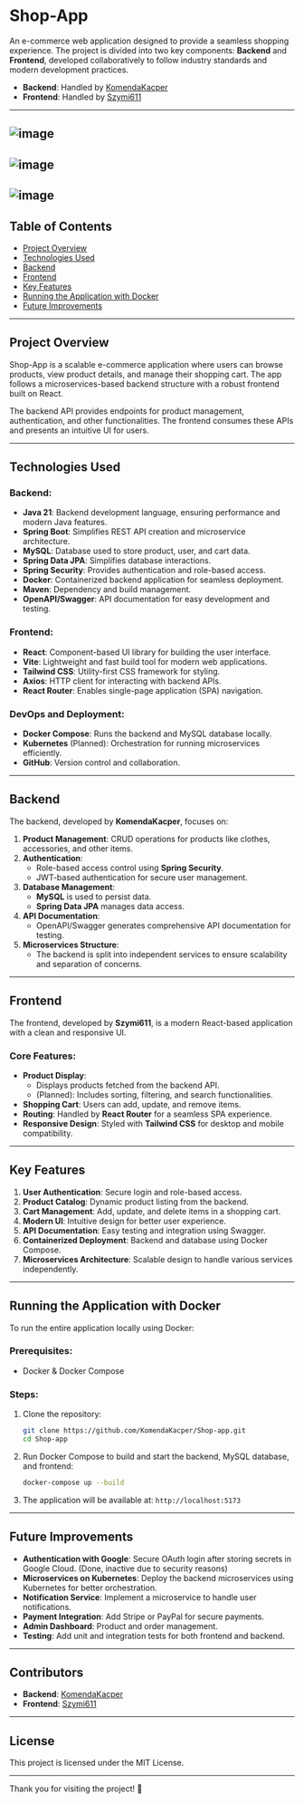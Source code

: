 # Shop-App

An e-commerce web application designed to provide a seamless shopping experience. The project is divided into two key components: **Backend** and **Frontend**, developed collaboratively to follow industry standards and modern development practices.

- **Backend**: Handled by [KomendaKacper](https://github.com/KomendaKacper)
- **Frontend**: Handled by [Szymi611](https://github.com/Szymi611)
---

![image](https://github.com/user-attachments/assets/2fb15457-4abd-40a6-9aff-1600b3fd630c)
---
![image](https://github.com/user-attachments/assets/5e255f49-b9e7-495c-b5dc-d7a908774e19)
---
![image](https://github.com/user-attachments/assets/c33aaa4d-04e0-472b-878a-e53cba5b0cfd)
---


## Table of Contents

- [Project Overview](#project-overview)
- [Technologies Used](#technologies-used)
- [Backend](#backend)
- [Frontend](#frontend)
- [Key Features](#key-features)
- [Running the Application with Docker](#running-the-application-with-docker)
- [Future Improvements](#future-improvements)

---

## Project Overview

Shop-App is a scalable e-commerce application where users can browse products, view product details, and manage their shopping cart. The app follows a microservices-based backend structure with a robust frontend built on React.

The backend API provides endpoints for product management, authentication, and other functionalities. The frontend consumes these APIs and presents an intuitive UI for users.

---

## Technologies Used

### Backend:

- **Java 21**: Backend development language, ensuring performance and modern Java features.
- **Spring Boot**: Simplifies REST API creation and microservice architecture.
- **MySQL**: Database used to store product, user, and cart data.
- **Spring Data JPA**: Simplifies database interactions.
- **Spring Security**: Provides authentication and role-based access.
- **Docker**: Containerized backend application for seamless deployment.
- **Maven**: Dependency and build management.
- **OpenAPI/Swagger**: API documentation for easy development and testing.

### Frontend:

- **React**: Component-based UI library for building the user interface.
- **Vite**: Lightweight and fast build tool for modern web applications.
- **Tailwind CSS**: Utility-first CSS framework for styling.
- **Axios**: HTTP client for interacting with backend APIs.
- **React Router**: Enables single-page application (SPA) navigation.

### DevOps and Deployment:

- **Docker Compose**: Runs the backend and MySQL database locally.
- **Kubernetes** (Planned): Orchestration for running microservices efficiently.
- **GitHub**: Version control and collaboration.

---

## Backend

The backend, developed by **KomendaKacper**, focuses on:

1. **Product Management**: CRUD operations for products like clothes, accessories, and other items.
2. **Authentication**:
   - Role-based access control using **Spring Security**.
   - JWT-based authentication for secure user management.
3. **Database Management**:
   - **MySQL** is used to persist data.
   - **Spring Data JPA** manages data access.
4. **API Documentation**:
   - OpenAPI/Swagger generates comprehensive API documentation for testing.
5. **Microservices Structure**:
   - The backend is split into independent services to ensure scalability and separation of concerns.

---

## Frontend

The frontend, developed by **Szymi611**, is a modern React-based application with a clean and responsive UI.

### Core Features:

- **Product Display**:
  - Displays products fetched from the backend API.
  - (Planned): Includes sorting, filtering, and search functionalities.
- **Shopping Cart**: Users can add, update, and remove items.
- **Routing**: Handled by **React Router** for a seamless SPA experience.
- **Responsive Design**: Styled with **Tailwind CSS** for desktop and mobile compatibility.

---

## Key Features

1. **User Authentication**: Secure login and role-based access.
2. **Product Catalog**: Dynamic product listing from the backend.
3. **Cart Management**: Add, update, and delete items in a shopping cart.
4. **Modern UI**: Intuitive design for better user experience.
5. **API Documentation**: Easy testing and integration using Swagger.
6. **Containerized Deployment**: Backend and database using Docker Compose.
7. **Microservices Architecture**: Scalable design to handle various services independently.

---

## Running the Application with Docker

To run the entire application locally using Docker:

### Prerequisites:

- Docker & Docker Compose

### Steps:

1. Clone the repository:
   ```bash
   git clone https://github.com/KomendaKacper/Shop-app.git
   cd Shop-app
   ```
2. Run Docker Compose to build and start the backend, MySQL database, and frontend:
   ```bash
   docker-compose up --build
   ```
3. The application will be available at:
   `http://localhost:5173`

---

## Future Improvements

- **Authentication with Google**: Secure OAuth login after storing secrets in Google Cloud. (Done, inactive due to security reasons) 
- **Microservices on Kubernetes**: Deploy the backend microservices using Kubernetes for better orchestration.
- **Notification Service**: Implement a microservice to handle user notifications.
- **Payment Integration**: Add Stripe or PayPal for secure payments.
- **Admin Dashboard**: Product and order management.
- **Testing**: Add unit and integration tests for both frontend and backend.

---

## Contributors

- **Backend**: [KomendaKacper](https://github.com/KomendaKacper)
- **Frontend**: [Szymi611](https://github.com/Szymi611)

---

## License

This project is licensed under the MIT License.

---

Thank you for visiting the project! 🎉

